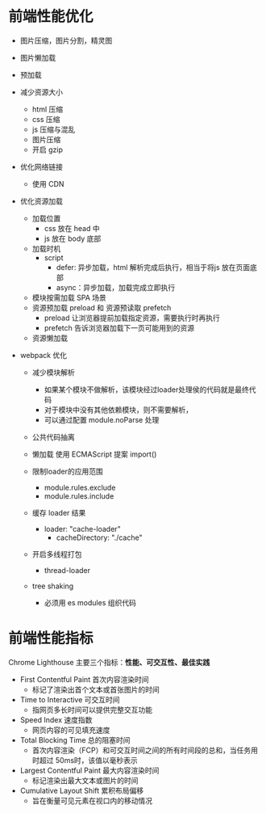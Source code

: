 # 前端性能优化

* 图片压缩，图片分割，精灵图
* 图片懒加载
* 预加载
* 减少资源大小

  * html 压缩
  * css 压缩
  * js 压缩与混乱
  * 图片压缩
  * 开启 gzip
* 优化网络链接

  * 使用 CDN
* 优化资源加载

  * 加载位置
    * css 放在 head 中
    * js 放在 body 底部
  * 加载时机
    * script
      * defer: 异步加载，html 解析完成后执行，相当于将js 放在页面底部
      * async：异步加载，加载完成立即执行
  * 模块按需加载 SPA 场景
  * 资源预加载 preload 和 资源预读取 prefetch
    * preload 让浏览器提前加载指定资源，需要执行时再执行
    * prefetch 告诉浏览器加载下一页可能用到的资源
  * 资源懒加载
* webpack 优化
  * 减少模块解析
    * 如果某个模块不做解析，该模块经过loader处理侯的代码就是最终代码
    * 对于模块中没有其他依赖模块，则不需要解析，
    * 可以通过配置 module.noParse 处理

  * 公共代码抽离
  * 懒加载 使用 ECMAScript 提案 import() 
  * 限制loader的应用范围
  
    * module.rules.exclude
    * module.rules.include
  * 缓存 loader 结果
  
    * loader: "cache-loader"
      * cacheDirectory: "./cache"
  * 开启多线程打包
  
    * thread-loader
  * tree shaking
  
    * 必须用 es modules 组织代码
  

# 前端性能指标

Chrome Lighthouse 主要三个指标：**性能、可交互性、最佳实践**

* First Contentful Paint 首次内容渲染时间
  * 标记了渲染出首个文本或首张图片的时间
* Time to Interactive 可交互时间
  * 指网页多长时间可以提供完整交互功能
* Speed Index 速度指数
  * 网页内容的可见填充速度
* Total Blocking Time 总的阻塞时间
  * 首次内容渲染（FCP）和可交互时间之间的所有时间段的总和，当任务用时超过 50ms时，该值以毫秒表示
* Largest Contentful Paint 最大内容渲染时间
  * 标记渲染出最大文本或图片的时间
* Cumulative Layout Shift 累积布局偏移
  * 旨在衡量可见元素在视口内的移动情况

